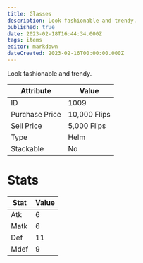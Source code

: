 ```yaml
---
title: Glasses
description: Look fashionable and trendy.
published: true
date: 2023-02-18T16:44:34.000Z
tags: items
editor: markdown
dateCreated: 2023-02-16T00:00:00.000Z
---
```


Look fashionable and trendy.

|Attribute|Value|
|-|-|
|ID|1009|
|Purchase Price|10,000 Flips|
|Sell Price|5,000 Flips|
|Type|Helm|
|Stackable|No|

# Stats
|Stat|Value|
|-|-|
|Atk|6|
|Matk|6|
|Def|11|
|Mdef|9|
